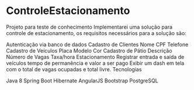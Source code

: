 # ControleEstacionamento
Projeto para teste de conhecimento
Implementarei uma solução para controle de estacionamento, os requisitos necessários para a solução são:

Autenticação via banco de dados
Cadastro de Clientes
Nome
CPF
Telefone
Cadastro de Veículos
Placa
Modelo
Cor
Cadastro de Pátio
Descrição
Número de Vagas
Taxa/hora
Estacionamento
Registrar entrada e saída de veículos tempo de permanência e valor a ser pago
Exibir um dash em tela com o total de vagas ocupadas e total livre.
Tecnologias

Java 8
Spring Boot
Hibernate
AngularJS
Bootstrap
PostgreSQL

